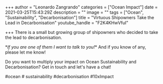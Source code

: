 +++
author = "Leonardo Zangrando"
categories = ["Ocean Impact"]
date = 2021-03-25T15:43:29Z
description = ""
image = ""
tags = ["Ocean", "Sustainability", "Decarbonisation"]
title = "Virtuous Shipowners Take the Lead in Decarbonisation"
youtube_handle = "F2K4KHwVfuI"

+++
There is a small but growing group of shipowners who decided to take the lead to decarbonisation. 

\**If you are one of them I want to talk to you!** And if you know of any, please let me know! 

Do you want to multiply your impact on Ocean Sustainability and Decarbonisation? Get in touch and let's have a chat! 

\#ocean # sustainability #decarbonisation #10xImpact
